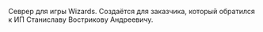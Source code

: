 Севрер для игры Wizards. Создаётся для заказчика, который обратился к ИП Станиславу Вострикову Андреевичу.